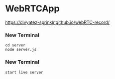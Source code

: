 # WebRTCApp
https://divyatez-sprinklr.github.io/webRTC-record/
### New Terminal
```
cd server
node server.js
```
### New Terminal
```
start live server
```
